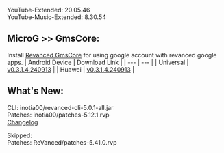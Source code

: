 YouTube-Extended: 20.05.46  
YouTube-Music-Extended: 8.30.54  

## MicroG >> GmsCore:
Install [Revanced GmsCore](https://github.com/ReVanced/GmsCore/releases/latest) for using google account with revanced google apps.
| Android Device | Download Link                      |
| ---            | ---                                |
| Universal      | [v0.3.1.4.240913](https://github.com/ReVanced/GmsCore/releases/download/v0.3.1.4.240913/app.revanced.android.gms-240913008-signed.apk) |
| Huawei         | [v0.3.1.4.240913](https://github.com/ReVanced/GmsCore/releases/download/v0.3.1.4.240913/app.revanced.android.gms-240913008-hw-signed.apk)    |  

## What's New:  
CLI: inotia00/revanced-cli-5.0.1-all.jar  
Patches: inotia00/patches-5.12.1.rvp  
[Changelog](https://github.com/inotia00/revanced-patches/releases/tag/v5.12.1)  

Skipped:  
Patches: ReVanced/patches-5.41.0.rvp    
